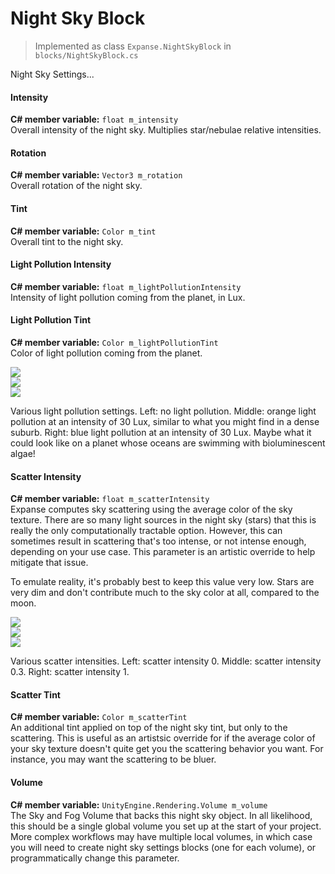 # Night Sky Block

> Implemented as class `Expanse.NightSkyBlock` in `blocks/NightSkyBlock.cs`

Night Sky Settings...

#### Intensity
**C# member variable:** `float m_intensity` \
Overall intensity of the night sky. Multiplies star/nebulae relative intensities.

#### Rotation
**C# member variable:** `Vector3 m_rotation` \
Overall rotation of the night sky.

#### Tint
**C# member variable:** `Color m_tint` \
Overall tint to the night sky.

#### Light Pollution Intensity
**C# member variable:** `float m_lightPollutionIntensity` \
Intensity of light pollution coming from the planet, in Lux.

#### Light Pollution Tint
**C# member variable:** `Color m_lightPollutionTint` \
Color of light pollution coming from the planet.

<div class="img-block">
    <div class="img-row">
        <div class="img-col"><img src="img/night_sky/no_lp.jpg"/></div>
        <div class="img-col"><img src="img/night_sky/lp_orange_30.jpg"/></div>
        <div class="img-col"><img src="img/night_sky/lp_blue_30.jpg"/></div>
        <p></p>
    </div>
    <p>Various light pollution settings. Left: no light pollution. Middle: orange light pollution at an intensity of 30 Lux, similar to what you might find in a dense suburb. Right: blue light pollution at an intensity of 30 Lux. Maybe what it could look like on a planet whose oceans are swimming with bioluminescent algae!</p>
</div>

#### Scatter Intensity
**C# member variable:** `float m_scatterIntensity` \
Expanse computes sky scattering using the average color of the sky texture. There are so many light sources in the night sky (stars) that this is really the only computationally tractable option. However, this can sometimes result in scattering that's too intense, or not intense enough, depending on your use case. This parameter is an artistic override to help mitigate that issue.

To emulate reality, it's probably best to keep this value very low. Stars are very dim and don't contribute much to the sky color at all, compared to the moon.

<div class="img-block">
    <div class="img-row">
        <div class="img-col"><img src="img/night_sky/no_night_scatter.jpg"/></div>
        <div class="img-col"><img src="img/night_sky/scatter_0.3.jpg"/></div>
        <div class="img-col"><img src="img/night_sky/scatter_1.jpg"/></div>
        <p></p>
    </div>
    <p>Various scatter intensities. Left: scatter intensity 0. Middle: scatter intensity 0.3. Right: scatter intensity 1.</p>
</div>

#### Scatter Tint
**C# member variable:** `Color m_scatterTint` \
An additional tint applied on top of the night sky tint, but only to the scattering. This is useful as an artistsic override for if the average color of your sky texture doesn't quite get you the scattering behavior you want. For instance, you may want the scattering to be bluer.

#### Volume
**C# member variable:** `UnityEngine.Rendering.Volume m_volume` \
The Sky and Fog Volume that backs this night sky object. In all likelihood, this should be a single global volume you set up at the start of your project. More complex workflows may have multiple local volumes, in which case you will need to create night sky settings blocks (one for each volume), or programmatically change this parameter.